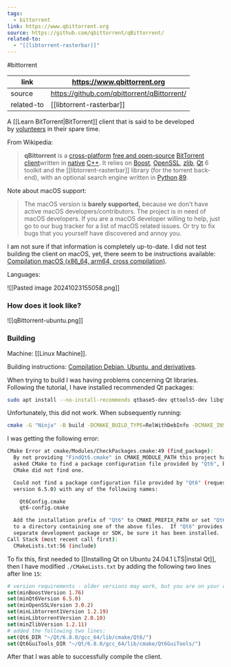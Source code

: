 ```yaml
---
tags:
  - bittorrent
link: https://www.qbittorrent.org
source: https://github.com/qbittorrent/qBittorrent/
related-to:
  - "[[libtorrent-rasterbar]]"
---
```

#bittorrent 

| link       | https://www.qbittorrent.org                 |
| ---------- | ------------------------------------------- |
| source     | https://github.com/qbittorrent/qBittorrent/ |
| related-to | [[libtorrent-rasterbar]]                    |

A [[Learn BitTorrent|BitTorrent]] client that is said to be developed by [volunteers](https://www.qbittorrent.org/team) in their spare time.

From Wikipedia:

> **qBittorrent** is a [cross-platform](https://en.wikipedia.org/wiki/Cross-platform "Cross-platform") [free and open-source](https://en.wikipedia.org/wiki/Free_and_open-source "Free and open-source") [BitTorrent client](https://en.wikipedia.org/wiki/BitTorrent_client "BitTorrent client")written in [native](https://en.wikipedia.org/wiki/Native_application "Native application") [C++](https://en.wikipedia.org/wiki/C%2B%2B "C++"). It relies on [Boost](https://en.wikipedia.org/wiki/Boost_(C%2B%2B_libraries) "Boost (C++ libraries)"), [OpenSSL](https://en.wikipedia.org/wiki/OpenSSL "OpenSSL"), [zlib](https://en.wikipedia.org/wiki/Zlib "Zlib"), [Qt](https://en.wikipedia.org/wiki/Qt_(software) "Qt (software)") 6 toolkit and the [[libtorrent-rasterbar]] library (for the torrent back-end), with an optional search engine written in [Python](https://en.wikipedia.org/wiki/Python_(programming_language) "Python (programming language)").[8](https://en.wikipedia.org/wiki/QBittorrent#cite_note-8)[9](https://en.wikipedia.org/wiki/QBittorrent#cite_note-9).

Note about macOS support:

> The macOS version is **barely supported,** because we don't have active macOS developers/contributors. 
> The project is in need of macOS developers. If you are a macOS developer willing to help, just go to our bug tracker for a list of macOS related issues. Or try to fix bugs that you yourself have discovered and annoy you.

I am not sure if that information is completely up-to-date. I did not test building the client on macOS, yet, there seem to be instructions available: [Compilation macOS (x86_64, arm64, cross compilation)](https://github.com/qbittorrent/qBittorrent/wiki/Compilation-macOS-(x86_64,-arm64,-cross-compilation)).

Languages:
	
![[Pasted image 20241023155058.png]]

### How does it look like?

![[qBittorrent-ubuntu.png]]

### Building

Machine: [[Linux Machine]].

Building instructions: [Compilation Debian, Ubuntu, and derivatives](https://github.com/qbittorrent/qBittorrent/wiki/Compilation-Debian,-Ubuntu,-and-derivatives).

When trying to build I was having problems concerning Qt libraries. Following the tutorial, I have installed recommended Qt packages:

```bash
sudo apt install --no-install-recommends qtbase5-dev qttools5-dev libqt5svg5-dev
```

Unfortunately, this did not work. When subsequently running:

```bash
cmake -G "Ninja" -B build -DCMAKE_BUILD_TYPE=RelWithDebInfo -DCMAKE_INSTALL_PREFIX=/usr/local
```

I was getting the following error:

```bash
CMake Error at cmake/Modules/CheckPackages.cmake:49 (find_package):
  By not providing "FindQt6.cmake" in CMAKE_MODULE_PATH this project has
  asked CMake to find a package configuration file provided by "Qt6", but
  CMake did not find one.

  Could not find a package configuration file provided by "Qt6" (requested
  version 6.5.0) with any of the following names:

    Qt6Config.cmake
    qt6-config.cmake

  Add the installation prefix of "Qt6" to CMAKE_PREFIX_PATH or set "Qt6_DIR"
  to a directory containing one of the above files.  If "Qt6" provides a
  separate development package or SDK, be sure it has been installed.
Call Stack (most recent call first):
  CMakeLists.txt:56 (include)
```

To fix this, first needed to [[Installing Qt on Ubuntu 24.04.1 LTS|instal Qt]], then I have modified `./CMakeLists.txt` by adding the following two lines after line `15`:

```cmake
# version requirements - older versions may work, but you are on your own
set(minBoostVersion 1.76)
set(minQt6Version 6.5.0)
set(minOpenSSLVersion 3.0.2)
set(minLibtorrent1Version 1.2.19)
set(minLibtorrentVersion 2.0.10)
set(minZlibVersion 1.2.11)
# added the following two lines:
set(Qt6_DIR "~/Qt/6.8.0/gcc_64/lib/cmake/Qt6/")
set(Qt6GuiTools_DIR "~/Qt/6.8.0/gcc_64/lib/cmake/Qt6GuiTools/")
```

After that I was able to successfully compile the client.
